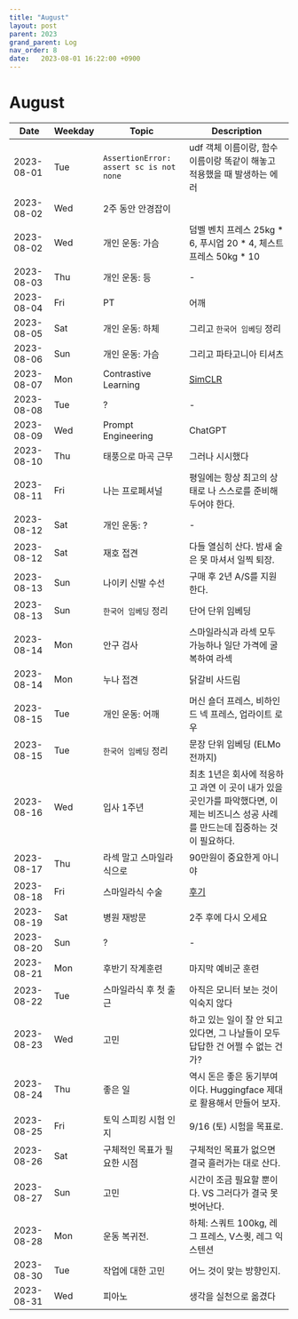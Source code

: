 ```yaml
---
title: "August"
layout: post
parent: 2023
grand_parent: Log
nav_order: 8
date:   2023-08-01 16:22:00 +0900
---
```

# August

|Date|Weekday|Topic|Description|
|---|---|---|---|
|2023-08-01|Tue|`AssertionError: assert sc is not none`|udf 객체 이름이랑, 함수 이름이랑 똑같이 해놓고 적용했을 때 발생하는 에러|
|2023-08-02|Wed|2주 동안 안경잡이||
|2023-08-02|Wed|개인 운동: 가슴|덤벨 벤치 프레스 25kg * 6, 푸시업 20 * 4, 체스트 프레스 50kg * 10|
|2023-08-03|Thu|개인 운동: 등|-|
|2023-08-04|Fri|PT|어깨|
|2023-08-05|Sat|개인 운동: 하체|그리고 `한국어 임베딩` 정리|
|2023-08-06|Sun|개인 운동: 가슴|그리고 파타고니아 티셔츠|
|2023-08-07|Mon|Contrastive Learning|[SimCLR](https://colab.research.google.com/drive/1-pkFYBffvti2KPMbb4RpMDgGcVJhNOy-#scrollTo=KtC1mvM6oOH9)|
|2023-08-08|Tue|?|-|
|2023-08-09|Wed|Prompt Engineering|ChatGPT|
|2023-08-10|Thu|태풍으로 마곡 근무|그러나 시시했다|
|2023-08-11|Fri|나는 프로페셔널|평일에는 항상 최고의 상태로 나 스스로를 준비해두어야 한다.|
|2023-08-12|Sat|개인 운동: ?|-|
|2023-08-12|Sat|재호 접견|다들 열심히 산다. 밤새 술은 못 마셔서 일찍 퇴장.|
|2023-08-13|Sun|나이키 신발 수선|구매 후 2년 A/S를 지원한다.|
|2023-08-13|Sun|`한국어 임베딩` 정리|단어 단위 임베딩|
|2023-08-14|Mon|안구 검사|스마일라식과 라섹 모두 가능하나 일단 가격에 굴복하여 라섹|
|2023-08-14|Mon|누나 접견|닭갈비 사드림|
|2023-08-15|Tue|개인 운동: 어깨|머신 숄더 프레스, 비하인드 넥 프레스, 업라이트 로우|
|2023-08-15|Tue|`한국어 임베딩` 정리|문장 단위 임베딩 (ELMo 전까지)|
|2023-08-16|Wed|입사 1주년|최초 1년은 회사에 적응하고 과연 이 곳이 내가 있을 곳인가를 파악했다면, 이제는 비즈니스 성공 사례를 만드는데 집중하는 것이 필요하다.|
|2023-08-17|Thu|라섹 말고 스마일라식으로|90만원이 중요한게 아니야|
|2023-08-18|Fri|스마일라식 수술|[후기](https://blog.naver.com/krooner_kim/223187983536)|
|2023-08-19|Sat|병원 재방문|2주 후에 다시 오세요|
|2023-08-20|Sun|?|-|
|2023-08-21|Mon|후반기 작계훈련|마지막 예비군 훈련|
|2023-08-22|Tue|스마일라식 후 첫 출근|아직은 모니터 보는 것이 익숙지 않다|
|2023-08-23|Wed|고민|하고 있는 일이 잘 안 되고 있다면, 그 나날들이 모두 답답한 건 어쩔 수 없는 건가?|
|2023-08-24|Thu|좋은 일|역시 돈은 좋은 동기부여이다. Huggingface 제대로 활용해서 만들어 보자.|
|2023-08-25|Fri|토익 스피킹 시험 인지|9/16 (토) 시험을 목표로.|
|2023-08-26|Sat|구체적인 목표가 필요한 시점|구체적인 목표가 없으면 결국 흘러가는 대로 산다.|
|2023-08-27|Sun|고민|시간이 조금 필요할 뿐이다. VS 그러다가 결국 못 벗어난다.|
|2023-08-28|Mon|운동 복귀전.|하체: 스쿼트 100kg, 레그 프레스, V스퀏, 레그 익스텐션|
|2023-08-30|Tue|작업에 대한 고민|어느 것이 맞는 방향인지.|
|2023-08-31|Wed|피아노|생각을 실천으로 옮겼다|